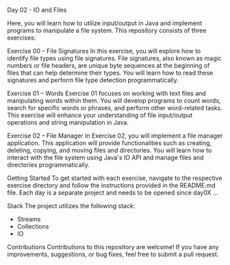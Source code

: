 Day 02 - IO and Files


Here, you will learn how to utilize input/output in Java and implement programs to manipulate a file system. This repository consists of three exercises:


Exercise 00 – File Signatures
In this exercise, you will explore how to identify file types using file signatures. File signatures, also known as magic numbers or file headers, are unique byte sequences at the beginning of files that can help determine their types. You will learn how to read these signatures and perform file type detection programmatically.

Exercise 01 – Words
Exercise 01 focuses on working with text files and manipulating words within them. You will develop programs to count words, search for specific words or phrases, and perform other word-related tasks. This exercise will enhance your understanding of file input/output operations and string manipulation in Java.

Exercise 02 – File Manager
In Exercise 02, you will implement a file manager application. This application will provide functionalities such as creating, deleting, copying, and moving files and directories. You will learn how to interact with the file system using Java's IO API and manage files and directories programmatically.


Getting Started
To get started with each exercise, navigate to the respective exercise directory and follow the instructions provided in the README.md file.
Each day is a separate project and needs to be opened since day0X ...

Stack
The project utilizes the following stack:
- Streams
- Collections
- IO


Contributions
Contributions to this repository are welcome! If you have any improvements, suggestions, or bug fixes, feel free to submit a pull request.